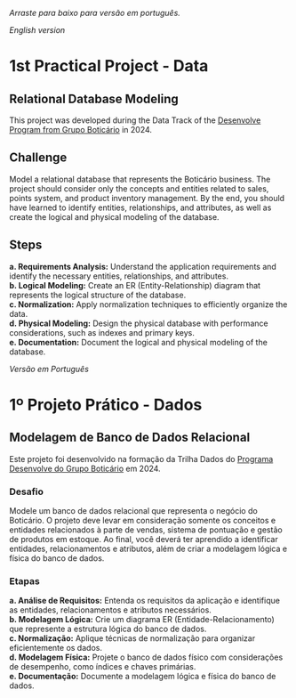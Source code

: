 *Arraste para baixo para versão em português.*

*English version*
# 1st Practical Project - Data
## Relational Database Modeling

This project was developed during the Data Track of the [Desenvolve Program from Grupo Boticário](https://desenvolve.grupoboticario.com.br/) in 2024.

## Challenge
Model a relational database that represents the Boticário business. The project should consider only the concepts and entities related to sales, points system, and product inventory management.
By the end, you should have learned to identify entities, relationships, and attributes, as well as create the logical and physical modeling of the database.

## Steps
**a. Requirements Analysis:** Understand the application requirements and identify the necessary entities, relationships, and attributes.  
**b. Logical Modeling:** Create an ER (Entity-Relationship) diagram that represents the logical structure of the database.  
**c. Normalization:** Apply normalization techniques to efficiently organize the data.  
**d. Physical Modeling:** Design the physical database with performance considerations, such as indexes and primary keys.  
**e. Documentation:** Document the logical and physical modeling of the database.  

*Versão em Português*
# 1º Projeto Prático - Dados
## Modelagem de Banco de Dados Relacional

Este projeto foi desenvolvido na formação da Trilha Dados do [Programa Desenvolve do Grupo Boticário](https://desenvolve.grupoboticario.com.br/) em 2024.

### Desafio
Modele um banco de dados relacional que representa o negócio do Boticário. 
O projeto deve levar em consideração somente os conceitos e entidades relacionados à parte de vendas, sistema de pontuação e gestão de produtos em estoque.
Ao final, você deverá ter aprendido a identificar entidades, relacionamentos e atributos, além de criar a modelagem lógica e física do banco de dados.

### Etapas
**a. Análise de Requisitos:** Entenda os requisitos da aplicação e identifique as entidades, relacionamentos e atributos necessários.  
**b. Modelagem Lógica:** Crie um diagrama ER (Entidade-Relacionamento) que represente a estrutura lógica do banco de dados.  
**c. Normalização:** Aplique técnicas de normalização para organizar eficientemente os dados.  
**d. Modelagem Física:** Projete o banco de dados físico com considerações de desempenho, como índices e chaves primárias.  
**e. Documentação:** Documente a modelagem lógica e física do banco de dados.
